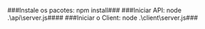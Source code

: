 ###Instale os pacotes: npm install###
###Iniciar API: node .\api\server.js####
###Iniciar o Client: node .\client\server.js###
